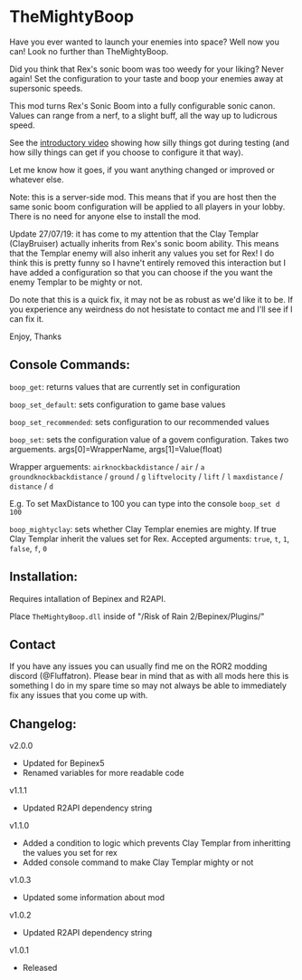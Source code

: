 # TheMightyBoop

Have you ever wanted to launch your enemies into space? Well now you can! Look no further than TheMightyBoop.

Did you think that Rex's sonic boom was too weedy for your liking? Never again! Set the configuration to your taste and boop your enemies away at supersonic speeds.

This mod turns Rex's Sonic Boom into a fully configurable sonic canon. Values can range from a nerf, to a slight buff, all the way up to ludicrous speed.

See the [introductory video](https://streamable.com/s9bxp) showing how silly things got during testing (and how silly things can get if you choose to configure it that way).

Let me know how it goes, if you want anything changed or improved or whatever else.

Note: this is a server-side mod. This means that if you are host then the same sonic boom configuration will be applied to all players in your lobby. There is no need for anyone else to install the mod.

Update 27/07/19: it has come to my attention that the Clay Templar (ClayBruiser) actually inherits from Rex's sonic boom ability. This means that the Templar enemy will also inherit any values you set for Rex! I do think this is pretty funny so I havne't entirely removed this interaction but I have added a configuration so that you can choose if the you want the enemy Templar to be mighty or not. 

Do note that this is a quick fix, it may not be as robust as we'd like it to be. If you experience any weirdness do not hesistate to contact me and I'll see if I can fix it.

Enjoy,
Thanks

## Console Commands:

`boop_get`: returns values that are currently set in configuration

`boop_set_default`: sets configuration to game base values

`boop_set_recommended`: sets configuration to our recommended values

`boop_set`: sets the configuration value of a govem configuration. Takes two arguements. args\[0\]=WrapperName, args\[1\]=Value(float)

Wrapper arguements: 
`airknockbackdistance` / `air` / `a`
`groundknockbackdistance` / `ground` / `g`
`liftvelocity` / `lift` / `l`
`maxdistance` / `distance` / `d`

E.g. To set MaxDistance to 100 you can type into the console `boop_set d 100`

`boop_mightyclay`: sets whether Clay Templar enemies are mighty. If true Clay Templar inherit the values set for Rex. Accepted arguments: `true`, `t`, `1`, `false`, `f`, `0`


## Installation:

Requires intallation of Bepinex and R2API. 

Place `TheMightyBoop.dll` inside of "/Risk of Rain 2/Bepinex/Plugins/"

## Contact

If you have any issues you can usually find me on the ROR2 modding discord (@Fluffatron). Please bear in mind that as with all mods here this is something I do in my spare time so may not always be able to immediately fix any issues that you come up with. 

## Changelog:

v2.0.0
- Updated for Bepinex5
- Renamed variables for more readable code

v1.1.1
- Updated R2API dependency string

v1.1.0
- Added a condition to logic which prevents Clay Templar from inheritting the values you set for rex
- Added console command to make Clay Templar mighty or not

v1.0.3 
- Updated some information about mod

v1.0.2 
- Updated R2API dependency string

v1.0.1 
- Released